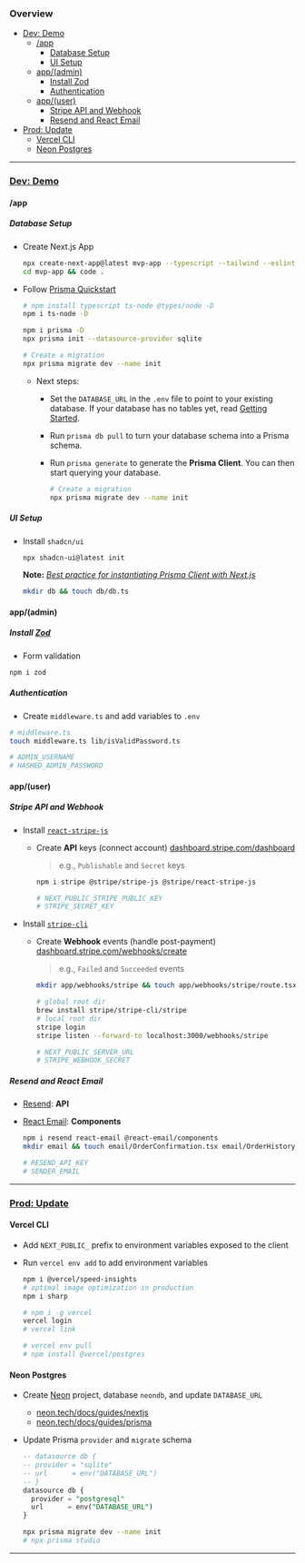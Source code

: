 <h3>Overview</h3>

- [Dev: Demo](#dev-demo)
  - [/app](#app)
    - [Database Setup](#database-setup)
    - [UI Setup](#ui-setup)
  - [app/(admin)](#appadmin)
    - [Install Zod](#install-zod)
    - [Authentication](#authentication)
  - [app/(user)](#appuser)
    - [Stripe API and Webhook](#stripe-api-and-webhook)
    - [Resend and React Email](#resend-and-react-email)
- [Prod: Update](#prod-update)
  - [Vercel CLI](#vercel-cli)
  - [Neon Postgres](#neon-postgres)

---

### <u>Dev: Demo</u>

#### /app

##### Database Setup

- Create Next.js App

  ```bash
  npx create-next-app@latest mvp-app --typescript --tailwind --eslint
  cd mvp-app && code .
  ```

- Follow [Prisma Quickstart](https://www.prisma.io/docs/getting-started/quickstart)

  ```bash
  # npm install typescript ts-node @types/node -D
  npm i ts-node -D

  npm i prisma -D
  npx prisma init --datasource-provider sqlite

  # Create a migration
  npx prisma migrate dev --name init
  ```

  - Next steps:

    - Set the `DATABASE_URL` in the `.env` file to point to your existing database. If your database has no tables yet, read [Getting Started](https://pris.ly/d/getting-started).
    - Run `prisma db pull` to turn your database schema into a Prisma schema.
    - Run `prisma generate` to generate the **Prisma Client**. You can then start querying your database.

      ```bash
      # Create a migration
      npx prisma migrate dev --name init
      ```

##### UI Setup

- Install `shadcn/ui`

  ```bash
  npx shadcn-ui@latest init
  ```

  **Note:** [_Best practice for instantiating Prisma Client with Next.js_](https://www.prisma.io/docs/orm/more/help-and-troubleshooting/help-articles/nextjs-prisma-client-dev-practices)

  ```bash
  mkdir db && touch db/db.ts
  ```

#### app/(admin)

##### Install [Zod](https://zod.dev/?id=installation)

- Form validation

```bash
npm i zod
```

##### Authentication

- Create `middleware.ts` and add variables to `.env`

```bash
# middleware.ts
touch middleware.ts lib/isValidPassword.ts

# ADMIN_USERNAME
# HASHED_ADMIN_PASSWORD
```

#### app/(user)

##### Stripe API and Webhook

- Install [`react-stripe-js`](https://docs.stripe.com/stripe-js/react)

  - Create **API** keys (connect account)
    [dashboard.stripe.com/dashboard](https://dashboard.stripe.com/test/dashboard)

    > e.g., `Publishable` and `Secret` keys

    ```bash
    npm i stripe @stripe/stripe-js @stripe/react-stripe-js

    # NEXT_PUBLIC_STRIPE_PUBLIC_KEY
    # STRIPE_SECRET_KEY
    ```

- Install [`stripe-cli`](https://docs.stripe.com/stripe-cli)

  - Create **Webhook** events (handle post-payment)
    [dashboard.stripe.com/webhooks/create](https://dashboard.stripe.com/webhooks/create)

    > e.g., `Failed` and `Succeeded` events

    ```bash
    mkdir app/webhooks/stripe && touch app/webhooks/stripe/route.tsx

    # global root dir
    brew install stripe/stripe-cli/stripe
    # local root dir
    stripe login
    stripe listen --forward-to localhost:3000/webhooks/stripe

    # NEXT_PUBLIC_SERVER_URL
    # STRIPE_WEBHOOK_SECRET
    ```

##### Resend and React Email

- [Resend](https://resend.com/nextjs): **API**
- [React Email](https://react-email.dev/): **Components**

  ```bash
  npm i resend react-email @react-email/components
  mkdir email && touch email/OrderConfirmation.tsx email/OrderHistory.tsx

  # RESEND_API_KEY
  # SENDER_EMAIL
  ```

---

### <u>Prod: Update</u>

#### Vercel CLI

- Add `NEXT_PUBLIC_` prefix to environment variables exposed to the client
- Run `vercel env add` to add environment variables

  ```bash
  npm i @vercel/speed-insights
  # optimal image optimization in production
  npm i sharp

  # npm i -g vercel
  vercel login
  # vercel link

  # vercel env pull
  # npm install @vercel/postgres
  ```

#### Neon Postgres

- Create [Neon](https://console.neon.tech/app/projects) project, database `neondb`, and update `DATABASE_URL`
  - [neon.tech/docs/guides/nextjs](https://neon.tech/docs/guides/nextjs)
  - [neon.tech/docs/guides/prisma](https://neon.tech/docs/guides/prisma)
- Update Prisma `provider` and `migrate` schema

  ```sql
  -- datasource db {
  -- provider = "sqlite"
  -- url      = env("DATABASE_URL")
  -- }
  datasource db {
    provider = "postgresql"
    url      = env("DATABASE_URL")
  }
  ```

  ```bash
  npx prisma migrate dev --name init
  # npx prisma studio
  ```

---

<!--
```bash
npm i next-themes @tabler/icons-react
touch components/theme-provider.tsx components/theme-toggle.tsx
```
-->
